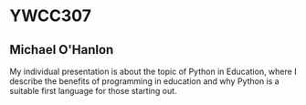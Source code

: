 # YWCC307

## Michael O'Hanlon

My individual presentation is about the topic of 
Python in Education, where I describe the benefits
of programming in education and why Python is a 
suitable first language for those starting out.
